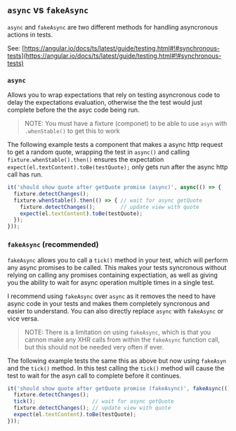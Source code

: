 ## `async` vs `fakeAsync`

`async` and `fakeAsync` are two different methods for handling asyncronous actions in tests.

See: [https://angular.io/docs/ts/latest/guide/testing.html#!#synchronous-tests](https://angular.io/docs/ts/latest/guide/testing.html#!#synchronous-tests)

### `async`

Allows you to wrap expectations that rely on testing asyncronous code to delay the expectations evaluation, otherwise the
the test would just complete before the the asyc code being run.

> NOTE: You must have a fixture (componet) to be able to use `asyn` with `.whenStable()` to get this to work

The following example tests a component that makes a async http request to get a random quote, wrapping the test in `async()`
and calling `fixture.whenStable().then()` ensures the expectation `expect(el.textContent).toBe(testQuote);` only gets run
after the async http call has run.

```typescript
it('should show quote after getQuote promise (async)', async(() => {
  fixture.detectChanges();
  fixture.whenStable().then(() => { // wait for async getQuote
    fixture.detectChanges();        // update view with quote
    expect(el.textContent).toBe(testQuote);
  });
}));
```

### `fakeAsync` (recommended)

`fakeAsync` allows you to call a `tick()` method in your test, which will perform any async promises to be called.
This makes your tests syncronous without relying on calling any promises containing expectiation, as well as giving
you the ability to wait for async operation multiple times in a single test.

I recommend using `fakeAsync` over `async` as it removes the need to have async code in your tests and makes them completely
syncronous and easier to understand. You can also directly replace `async` with `fakeAsync` or vice versa.

> NOTE: There is a limitation on using `fakeAsync`, which is that you cannon make any XHR calls from within the `fakeAsync`
> function call, but this should not be needed very often if ever.

The following example tests the same this as above but now using `fakeAsyn` and the `tick()` method. In this test calling
the `tick()` method will cause the test to wait for the asyn call to complete before it continues.

```typescript
it('should show quote after getQuote promise (fakeAsync)', fakeAsync(() => {
  fixture.detectChanges();
  tick();                  // wait for async getQuote
  fixture.detectChanges(); // update view with quote
  expect(el.textContent).toBe(testQuote);
}));
```
